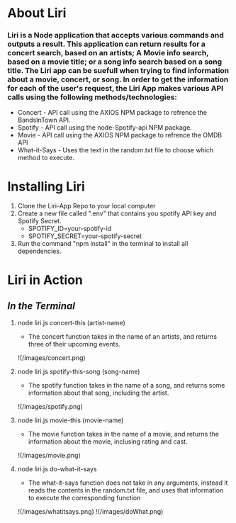 # About Liri 

### Liri is a Node application that accepts various commands and outputs a result. This application can return results for a concert search, based on an artists; A Movie info search, based on a movie title; or a song info search based on a song title. The Liri app can be suefull when trying to find     information about a movie, concert, or song. In order to get the information for each of the user's request, the Liri App makes various API calls using the following methods/technologies: 

* Concert - API call using the AXIOS NPM package to refrence the BandsInTown API.
* Spotify - API call using the node-Spotify-api NPM package.
* Movie - API call using the AXIOS NPM package to refrence the OMDB API
* What-it-Says - Uses the text in the random.txt file to choose which method to execute. 
    
# Installing Liri 

1. Clone the Liri-App Repo to your local computer
1. Create a new file called ".env" that contains you spotify API key and  Spotify Secret. 
     * SPOTIFY_ID=your-spotify-id
     * SPOTIFY_SECRET=your-spotify-secret
1. Run the command "npm install" in the terminal to install all dependencies. 

# Liri in Action 

 ## _**In the Terminal**_

1. node liri.js concert-this (artist-name)
     * The concert function takes in the name of an artists, and returns three of their upcoming events.

     !(/images/concert.png)

1. node liri.js spotify-this-song (song-name)
     * The spotify function takes in the name of a song, and returns some information about that song, including the artist.

     !(/images/spotify.png)
   
1. node liri.js movie-this (movie-name)
     * The movie function takes in the name of a movie, and returns the information about the movie, inclusing rating and cast. 

     !(/images/movie.png)

1. node liri.js do-what-it-says
     * The what-it-says function does not take in any arguments, instead it reads the contents in the random.txt file, and uses
          that information to execute the corresponding function

     !(/images/whatitsays.png)
     !(/images/doWhat.png)